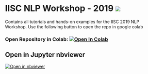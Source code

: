 # IISC NLP Workshop - 2019  ![](https://i.imgur.com/edNpRy7.png)


Contains all tutorials and hands-on examples for the IISC 2019 NLP Workshop. Use the following button to open the repo in google colab

### Open Repository in Colab: [![Open In Colab](https://colab.research.google.com/assets/colab-badge.svg)](https://colab.research.google.com/github/dipanjanS/nlp_workshop_iisc19)


## Open in Jupyter nbviewer  
[![Open in nbviewer](https://upload.wikimedia.org/wikipedia/commons/thumb/3/38/Jupyter_logo.svg/250px-Jupyter_logo.svg.png)](https://nbviewer.jupyter.org/github/dipanjanS/nlp_workshop_iisc19/tree/master)